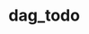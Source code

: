 # dag_todo


<!-- 
TODO
https://www.d3indepth.com/zoom-and-pan/
https://stackoverflow.com/questions/36667194/dagre-d3-js-zoom-fit-to-all-contents
https://using-d3js.com/08_01_events.html#h_42s6Es9avmjavasc good looking website

rank 
https://github.com/dagrejs/dagre/pull/90
https://github.com/dagrejs/dagre/issues/54
https://github.com/dagrejs/dagre-d3/issues/165
https://github.com/dagrejs/dagre/pull/271
 -->